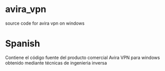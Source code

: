 # avira_vpn
source code for avira vpn on windows

# Spanish
Contiene el código fuente del producto comercial Avira VPN para windows obtenido mediante técnicas de ingenieria inversa
